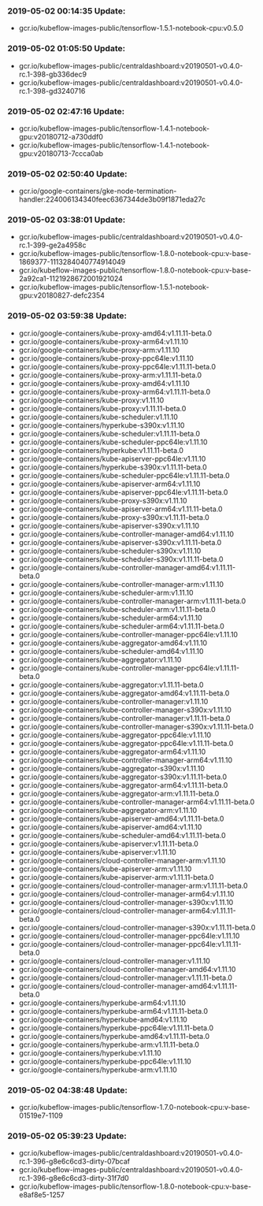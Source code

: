 ### 2019-05-02 00:14:35 Update:

- gcr.io/kubeflow-images-public/tensorflow-1.5.1-notebook-cpu:v0.5.0
### 2019-05-02 01:05:50 Update:

- gcr.io/kubeflow-images-public/centraldashboard:v20190501-v0.4.0-rc.1-398-gb336dec9
- gcr.io/kubeflow-images-public/centraldashboard:v20190501-v0.4.0-rc.1-398-gd3240716
### 2019-05-02 02:47:16 Update:

- gcr.io/kubeflow-images-public/tensorflow-1.4.1-notebook-gpu:v20180712-a730ddf0
- gcr.io/kubeflow-images-public/tensorflow-1.4.1-notebook-gpu:v20180713-7ccca0ab
### 2019-05-02 02:50:40 Update:

- gcr.io/google-containers/gke-node-termination-handler:224006134340feec6367344de3b09f1871eda27c
### 2019-05-02 03:38:01 Update:

- gcr.io/kubeflow-images-public/centraldashboard:v20190501-v0.4.0-rc.1-399-ge2a4958c
- gcr.io/kubeflow-images-public/tensorflow-1.8.0-notebook-cpu:v-base-1869377-1113284040774914049
- gcr.io/kubeflow-images-public/tensorflow-1.8.0-notebook-cpu:v-base-2a92ca1-1121928672001921024
- gcr.io/kubeflow-images-public/tensorflow-1.5.1-notebook-gpu:v20180827-defc2354
### 2019-05-02 03:59:38 Update:

- gcr.io/google-containers/kube-proxy-amd64:v1.11.11-beta.0
- gcr.io/google-containers/kube-proxy-arm64:v1.11.10
- gcr.io/google-containers/kube-proxy-arm:v1.11.10
- gcr.io/google-containers/kube-proxy-ppc64le:v1.11.10
- gcr.io/google-containers/kube-proxy-ppc64le:v1.11.11-beta.0
- gcr.io/google-containers/kube-proxy-arm:v1.11.11-beta.0
- gcr.io/google-containers/kube-proxy-amd64:v1.11.10
- gcr.io/google-containers/kube-proxy-arm64:v1.11.11-beta.0
- gcr.io/google-containers/kube-proxy:v1.11.10
- gcr.io/google-containers/kube-proxy:v1.11.11-beta.0
- gcr.io/google-containers/kube-scheduler:v1.11.10
- gcr.io/google-containers/hyperkube-s390x:v1.11.10
- gcr.io/google-containers/kube-scheduler:v1.11.11-beta.0
- gcr.io/google-containers/kube-scheduler-ppc64le:v1.11.10
- gcr.io/google-containers/hyperkube:v1.11.11-beta.0
- gcr.io/google-containers/kube-apiserver-ppc64le:v1.11.10
- gcr.io/google-containers/hyperkube-s390x:v1.11.11-beta.0
- gcr.io/google-containers/kube-scheduler-ppc64le:v1.11.11-beta.0
- gcr.io/google-containers/kube-apiserver-arm64:v1.11.10
- gcr.io/google-containers/kube-apiserver-ppc64le:v1.11.11-beta.0
- gcr.io/google-containers/kube-proxy-s390x:v1.11.10
- gcr.io/google-containers/kube-apiserver-arm64:v1.11.11-beta.0
- gcr.io/google-containers/kube-proxy-s390x:v1.11.11-beta.0
- gcr.io/google-containers/kube-apiserver-s390x:v1.11.10
- gcr.io/google-containers/kube-controller-manager-amd64:v1.11.10
- gcr.io/google-containers/kube-apiserver-s390x:v1.11.11-beta.0
- gcr.io/google-containers/kube-scheduler-s390x:v1.11.10
- gcr.io/google-containers/kube-scheduler-s390x:v1.11.11-beta.0
- gcr.io/google-containers/kube-controller-manager-amd64:v1.11.11-beta.0
- gcr.io/google-containers/kube-controller-manager-arm:v1.11.10
- gcr.io/google-containers/kube-scheduler-arm:v1.11.10
- gcr.io/google-containers/kube-controller-manager-arm:v1.11.11-beta.0
- gcr.io/google-containers/kube-scheduler-arm:v1.11.11-beta.0
- gcr.io/google-containers/kube-scheduler-arm64:v1.11.10
- gcr.io/google-containers/kube-scheduler-arm64:v1.11.11-beta.0
- gcr.io/google-containers/kube-controller-manager-ppc64le:v1.11.10
- gcr.io/google-containers/kube-aggregator-amd64:v1.11.10
- gcr.io/google-containers/kube-scheduler-amd64:v1.11.10
- gcr.io/google-containers/kube-aggregator:v1.11.10
- gcr.io/google-containers/kube-controller-manager-ppc64le:v1.11.11-beta.0
- gcr.io/google-containers/kube-aggregator:v1.11.11-beta.0
- gcr.io/google-containers/kube-aggregator-amd64:v1.11.11-beta.0
- gcr.io/google-containers/kube-controller-manager:v1.11.10
- gcr.io/google-containers/kube-controller-manager-s390x:v1.11.10
- gcr.io/google-containers/kube-controller-manager:v1.11.11-beta.0
- gcr.io/google-containers/kube-controller-manager-s390x:v1.11.11-beta.0
- gcr.io/google-containers/kube-aggregator-ppc64le:v1.11.10
- gcr.io/google-containers/kube-aggregator-ppc64le:v1.11.11-beta.0
- gcr.io/google-containers/kube-aggregator-arm64:v1.11.10
- gcr.io/google-containers/kube-controller-manager-arm64:v1.11.10
- gcr.io/google-containers/kube-aggregator-s390x:v1.11.10
- gcr.io/google-containers/kube-aggregator-s390x:v1.11.11-beta.0
- gcr.io/google-containers/kube-aggregator-arm64:v1.11.11-beta.0
- gcr.io/google-containers/kube-aggregator-arm:v1.11.11-beta.0
- gcr.io/google-containers/kube-controller-manager-arm64:v1.11.11-beta.0
- gcr.io/google-containers/kube-aggregator-arm:v1.11.10
- gcr.io/google-containers/kube-apiserver-amd64:v1.11.11-beta.0
- gcr.io/google-containers/kube-apiserver-amd64:v1.11.10
- gcr.io/google-containers/kube-scheduler-amd64:v1.11.11-beta.0
- gcr.io/google-containers/kube-apiserver:v1.11.11-beta.0
- gcr.io/google-containers/kube-apiserver:v1.11.10
- gcr.io/google-containers/cloud-controller-manager-arm:v1.11.10
- gcr.io/google-containers/kube-apiserver-arm:v1.11.10
- gcr.io/google-containers/kube-apiserver-arm:v1.11.11-beta.0
- gcr.io/google-containers/cloud-controller-manager-arm:v1.11.11-beta.0
- gcr.io/google-containers/cloud-controller-manager-arm64:v1.11.10
- gcr.io/google-containers/cloud-controller-manager-s390x:v1.11.10
- gcr.io/google-containers/cloud-controller-manager-arm64:v1.11.11-beta.0
- gcr.io/google-containers/cloud-controller-manager-s390x:v1.11.11-beta.0
- gcr.io/google-containers/cloud-controller-manager-ppc64le:v1.11.10
- gcr.io/google-containers/cloud-controller-manager-ppc64le:v1.11.11-beta.0
- gcr.io/google-containers/cloud-controller-manager:v1.11.10
- gcr.io/google-containers/cloud-controller-manager-amd64:v1.11.10
- gcr.io/google-containers/cloud-controller-manager:v1.11.11-beta.0
- gcr.io/google-containers/cloud-controller-manager-amd64:v1.11.11-beta.0
- gcr.io/google-containers/hyperkube-arm64:v1.11.10
- gcr.io/google-containers/hyperkube-arm64:v1.11.11-beta.0
- gcr.io/google-containers/hyperkube-amd64:v1.11.10
- gcr.io/google-containers/hyperkube-ppc64le:v1.11.11-beta.0
- gcr.io/google-containers/hyperkube-amd64:v1.11.11-beta.0
- gcr.io/google-containers/hyperkube-arm:v1.11.11-beta.0
- gcr.io/google-containers/hyperkube:v1.11.10
- gcr.io/google-containers/hyperkube-ppc64le:v1.11.10
- gcr.io/google-containers/hyperkube-arm:v1.11.10
### 2019-05-02 04:38:48 Update:

- gcr.io/kubeflow-images-public/tensorflow-1.7.0-notebook-cpu:v-base-01519e7-1109
### 2019-05-02 05:39:23 Update:

- gcr.io/kubeflow-images-public/centraldashboard:v20190501-v0.4.0-rc.1-396-g8e6c6cd3-dirty-07bcaf
- gcr.io/kubeflow-images-public/centraldashboard:v20190501-v0.4.0-rc.1-396-g8e6c6cd3-dirty-31f7d0
- gcr.io/kubeflow-images-public/tensorflow-1.8.0-notebook-cpu:v-base-e8af8e5-1257
